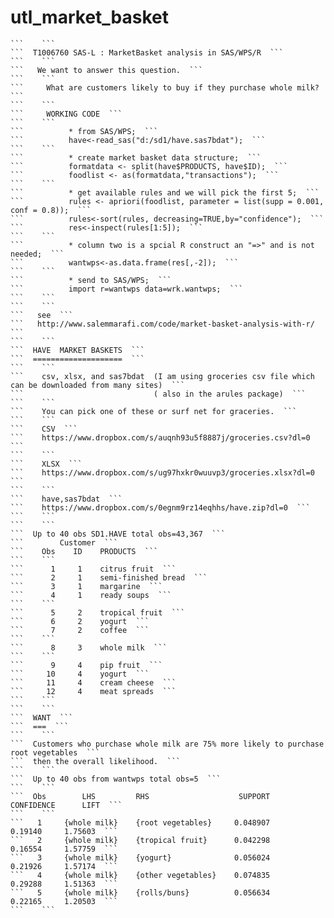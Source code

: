 # utl_market_basket

    ```    ```
    ```  T1006760 SAS-L : MarketBasket analysis in SAS/WPS/R  ```
    ```    ```
    ```   We want to answer this question.  ```
    ```    ```
    ```     What are customers likely to buy if they purchase whole milk?  ```
    ```    ```
    ```     WORKING CODE  ```
    ```    ```
    ```          * from SAS/WPS;  ```
    ```          have<-read_sas("d:/sd1/have.sas7bdat");  ```
    ```    ```
    ```          * create market basket data structure;  ```
    ```          formatdata <- split(have$PRODUCTS, have$ID);  ```
    ```          foodlist <- as(formatdata,"transactions");  ```
    ```    ```
    ```          * get available rules and we will pick the first 5;  ```
    ```          rules <- apriori(foodlist, parameter = list(supp = 0.001, conf = 0.8));  ```
    ```          rules<-sort(rules, decreasing=TRUE,by="confidence");  ```
    ```          res<-inspect(rules[1:5]);  ```
    ```    ```
    ```          * column two is a spcial R construct an "=>" and is not needed;  ```
    ```          wantwps<-as.data.frame(res[,-2]);  ```
    ```    ```
    ```          * send to SAS/WPS;  ```
    ```          import r=wantwps data=wrk.wantwps;  ```
    ```    ```
    ```    ```
    ```   see  ```
    ```   http://www.salemmarafi.com/code/market-basket-analysis-with-r/  ```
    ```    ```
    ```  HAVE  MARKET BASKETS  ```
    ```  ====================  ```
    ```    ```
    ```    csv, xlsx, and sas7bdat  (I am using groceries csv file which can be downloaded from many sites)  ```
    ```                             ( also in the arules package)  ```
    ```    ```
    ```    You can pick one of these or surf net for graceries.  ```
    ```    ```
    ```    CSV  ```
    ```    https://www.dropbox.com/s/auqnh93u5f8887j/groceries.csv?dl=0  ```
    ```    ```
    ```    XLSX  ```
    ```    https://www.dropbox.com/s/ug97hxkr0wuuvp3/groceries.xlsx?dl=0  ```
    ```    ```
    ```    have,sas7bdat  ```
    ```    https://www.dropbox.com/s/0egnm9rz14eqhhs/have.zip?dl=0  ```
    ```    ```
    ```    ```
    ```  Up to 40 obs SD1.HAVE total obs=43,367  ```
    ```        Customer  ```
    ```    Obs    ID    PRODUCTS  ```
    ```    ```
    ```      1     1    citrus fruit  ```
    ```      2     1    semi-finished bread  ```
    ```      3     1    margarine  ```
    ```      4     1    ready soups  ```
    ```    ```
    ```      5     2    tropical fruit  ```
    ```      6     2    yogurt  ```
    ```      7     2    coffee  ```
    ```    ```
    ```      8     3    whole milk  ```
    ```    ```
    ```      9     4    pip fruit  ```
    ```     10     4    yogurt  ```
    ```     11     4    cream cheese  ```
    ```     12     4    meat spreads  ```
    ```    ```
    ```    ```
    ```  WANT  ```
    ```  ===  ```
    ```    ```
    ```  Customers who purchase whole milk are 75% more likely to purchase root vegetables  ```
    ```  then the overall likelihood.  ```
    ```    ```
    ```  Up to 40 obs from wantwps total obs=5  ```
    ```    ```
    ```  Obs        LHS         RHS                    SUPPORT    CONFIDENCE      LIFT  ```
    ```    ```
    ```   1     {whole milk}    {root vegetables}     0.048907      0.19140     1.75603  ```
    ```   2     {whole milk}    {tropical fruit}      0.042298      0.16554     1.57759  ```
    ```   3     {whole milk}    {yogurt}              0.056024      0.21926     1.57174  ```
    ```   4     {whole milk}    {other vegetables}    0.074835      0.29288     1.51363  ```
    ```   5     {whole milk}    {rolls/buns}          0.056634      0.22165     1.20503  ```
    ```    ```
